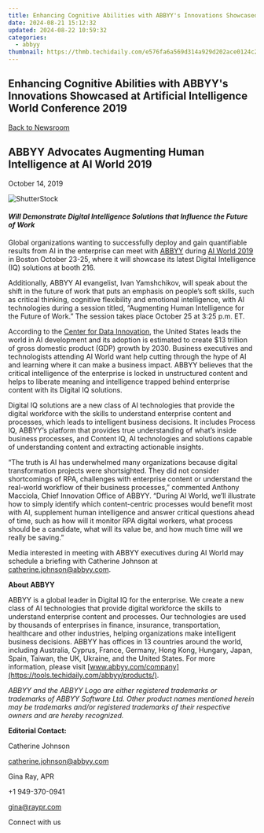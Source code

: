 ```yaml
---
title: Enhancing Cognitive Abilities with ABBYY's Innovations Showcased at Artificial Intelligence World Conference 2019
date: 2024-08-21 15:12:32
updated: 2024-08-22 10:59:32
categories:
  - abbyy
thumbnail: https://thmb.techidaily.com/e576fa6a569d314a929d202ace0124c24bb9f5c7c863ef858ebb7371b469a682.jpg
---
```


## Enhancing Cognitive Abilities with ABBYY's Innovations Showcased at Artificial Intelligence World Conference 2019

[Back to Newsroom](https://tools.techidaily.com/abbyy/products/)

## ABBYY Advocates Augmenting Human Intelligence at AI World 2019

October 14, 2019

![ShutterStock](https://content.abbyy.com/-/media/project/abbyy/abbyy/branchtemplates/shutterstock_1272462163_1296-x-729.jpg?h=729&iar=0&w=1296)

#### _Will Demonstrate Digital Intelligence Solutions that Influence the Future of Work_ 

  
Global organizations wanting to successfully deploy and gain quantifiable results from AI in the enterprise can meet with [ABBYY](https://tools.techidaily.com/abbyy/products/) during [AI World 2019](https://aiworld.com/ "AI World 2019") in Boston October 23-25, where it will showcase its latest Digital Intelligence (IQ) solutions at booth 216.

Additionally, ABBYY AI evangelist, Ivan Yamshchikov, will speak about the shift in the future of work that puts an emphasis on people’s soft skills, such as critical thinking, cognitive flexibility and emotional intelligence, with AI technologies during a session titled, “Augmenting Human Intelligence for the Future of Work.” The session takes place October 25 at 3:25 p.m. ET.

According to the [Center for Data Innovation](https://www.datainnovation.org/2019/08/who-is-winning-the-ai-race-china-the-eu-or-the-united-states/?mod=article%5Finline "Center of Data Innovation"), the United States leads the world in AI development and its adoption is estimated to create $13 trillion of gross domestic product (GDP) growth by 2030\. Business executives and technologists attending AI World want help cutting through the hype of AI and learning where it can make a business impact. ABBYY believes that the critical intelligence of the enterprise is locked in unstructured content and helps to liberate meaning and intelligence trapped behind enterprise content with its Digital IQ solutions.

Digital IQ solutions are a new class of AI technologies that provide the digital workforce with the skills to understand enterprise content and processes, which leads to intelligent business decisions. It includes Process IQ, ABBYY’s platform that provides true understanding of what’s inside business processes, and Content IQ, AI technologies and solutions capable of understanding content and extracting actionable insights.

“The truth is AI has underwhelmed many organizations because digital transformation projects were shortsighted. They did not consider shortcomings of RPA, challenges with enterprise content or understand the real-world workflow of their business processes,” commented Anthony Macciola, Chief Innovation Office of ABBYY. “During AI World, we’ll illustrate how to simply identify which content-centric processes would benefit most with AI, supplement human intelligence and answer critical questions ahead of time, such as how will it monitor RPA digital workers, what process should be a candidate, what will its value be, and how much time will we really be saving.”

Media interested in meeting with ABBYY executives during AI World may schedule a briefing with Catherine Johnson at [catherine.johnson@abbyy.com](https://tools.techidaily.com/abbyy/products/).

  
**About ABBYY**

ABBYY is a global leader in Digital IQ for the enterprise. We create a new class of AI technologies that provide digital workforce the skills to understand enterprise content and processes. Our technologies are used by thousands of enterprises in finance, insurance, transportation, healthcare and other industries, helping organizations make intelligent business decisions. ABBYY has offices in 13 countries around the world, including Australia, Cyprus, France, Germany, Hong Kong, Hungary, Japan, Spain, Taiwan, the UK, Ukraine, and the United States. For more information, please visit [www.abbyy.com/company](https://tools.techidaily.com/abbyy/products/).

_ABBYY and the ABBYY Logo are either registered trademarks or trademarks of ABBYY Software Ltd. Other product names mentioned herein may be trademarks and/or registered trademarks of their respective owners and are hereby recognized._

**Editorial Contact:**

Catherine Johnson

[catherine.johnson@abbyy.com](https://tools.techidaily.com/abbyy/products/)

Gina Ray, APR

+1 949-370-0941

[gina@raypr.com](https://tools.techidaily.com/abbyy/products/)

Connect with us

<ins class="adsbygoogle"
     style="display:block"
     data-ad-format="autorelaxed"
     data-ad-client="ca-pub-7571918770474297"
     data-ad-slot="1223367746"></ins>



<ins class="adsbygoogle"
     style="display:block"
     data-ad-client="ca-pub-7571918770474297"
     data-ad-slot="8358498916"
     data-ad-format="auto"
     data-full-width-responsive="true"></ins>
